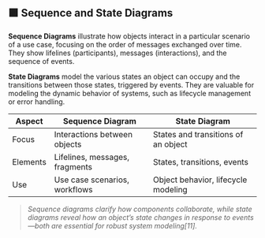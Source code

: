 ## 🟪 Sequence and State Diagrams

**Sequence Diagrams** illustrate how objects interact in a particular scenario of a use case, focusing on the order of messages exchanged over time. They show lifelines (participants), messages (interactions), and the sequence of events.


**State Diagrams** model the various states an object can occupy and the transitions between those states, triggered by events. They are valuable for modeling the dynamic behavior of systems, such as lifecycle management or error handling.


| Aspect            | Sequence Diagram               | State Diagram                         |
|-------------------|-------------------------------|---------------------------------------|
| Focus             | Interactions between objects   | States and transitions of an object   |
| Elements          | Lifelines, messages, fragments| States, transitions, events           |
| Use               | Use case scenarios, workflows | Object behavior, lifecycle modeling   |

> *Sequence diagrams clarify how components collaborate, while state diagrams reveal how an object’s state changes in response to events—both are essential for robust system modeling[11].*
